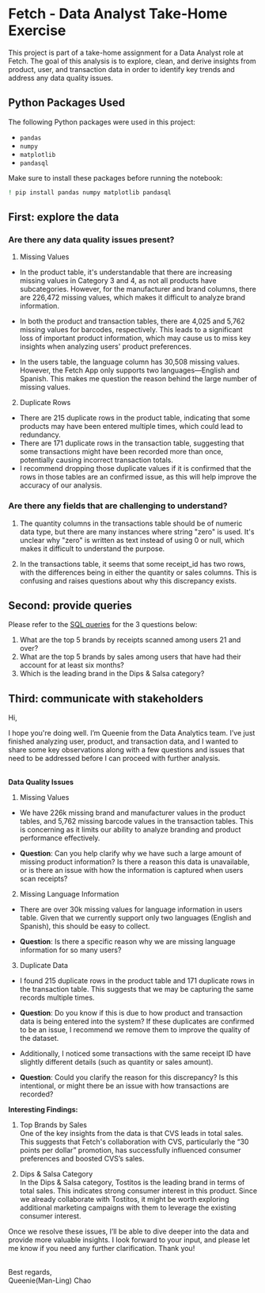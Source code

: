 # Fetch - Data Analyst Take-Home Exercise

This project is part of a take-home assignment for a Data Analyst role at Fetch. The goal of this analysis is to explore, clean, and derive insights from product, user, and transaction data in order to identify key trends and address any data quality issues.

## Python Packages Used

The following Python packages were used in this project:

- `pandas`
- `numpy`
- `matplotlib`
- `pandasql`

Make sure to install these packages before running the notebook:
```bash
! pip install pandas numpy matplotlib pandasql
```

## First: explore the data

### Are there any data quality issues present?
1.   Missing Values

   *   In the product table, it's understandable that there are increasing missing values in Category 3 and 4, as not all products have subcategories. However, for the manufacturer and brand columns, there are 226,472 missing values, which makes it difficult to analyze brand information.

  *   In both the product and transaction tables, there are 4,025 and 5,762 missing values for barcodes, respectively. This leads to a significant loss of important product information, which may cause us to miss key insights when analyzing users' product preferences.
  * In the users table, the language column has 30,508 missing values. However, the Fetch App only supports two languages—English and Spanish. This makes me question the reason behind the large number of missing values.
2.   Duplicate Rows

 * There are 215 duplicate rows in the product table, indicating that some products may have been entered multiple times, which could lead to redundancy.
  * There are 171 duplicate rows in the transaction table, suggesting that some transactions might have been recorded more than once, potentially causing incorrect transaction totals.
  * I recommend dropping those duplicate values if it is confirmed that the rows in those tables are an confirmed issue, as this will help improve the accuracy of our analysis.

### Are there any fields that are challenging to understand?

1. The quantity columns in the transactions table should be of numeric data type, but there are many instances where string "zero" is used. It's unclear why "zero" is written as text instead of using 0 or null, which makes it difficult to understand the purpose.

2. In the transactions table, it seems that some receipt_id has two rows, with the differences being in either the quantity or sales columns. This is confusing and raises questions about why this discrepancy exists.

## Second: provide queries

Please refer to the [SQL queries](https://github.com/manling0713/fetch-data-analysis/tree/main/SQL%20queries) for the 3 questions below:
1. What are the top 5 brands by receipts scanned among users 21 and over?
2. What are the top 5 brands by sales among users that have had their account for at least six months?
3. Which is the leading brand in the Dips & Salsa category?

## Third: communicate with stakeholders

Hi,

I hope you're doing well. I’m Queenie from the Data Analytics team. I’ve just finished analyzing user, product, and transaction data, and I wanted to share some key observations along with a few questions and issues that need to be addressed before I can proceed with further analysis.<br><br>


**Data Quality Issues**
1. Missing Values


*   We have 226k missing brand and manufacturer values in the product tables, and 5,762 missing barcode values in the transaction tables. This is concerning as it limits our ability to analyze branding and product performance effectively.

* **Question**: Can you help clarify why we have such a large amount of missing product information? Is there a reason this data is unavailable, or is there an issue with how the information is captured when users scan receipts?

2. Missing Language Information

* There are over 30k missing values for language information in users table. Given that we currently support only two languages (English and Spanish), this should be easy to collect.

* **Question**: Is there a specific reason why we are missing language information for so many users?

3. Duplicate Data

* I found 215 duplicate rows in the product table and 171 duplicate rows in the transaction table. This suggests that we may be capturing the same records multiple times.
* **Question**: Do you know if this is due to how product and transaction data is being entered into the system? If these duplicates are confirmed to be an issue, I recommend we remove them to improve the quality of the dataset.
* Additionally, I noticed some transactions with the same receipt ID have slightly different details (such as quantity or sales amount).

* **Question**: Could you clarify the reason for this discrepancy? Is this intentional, or might there be an issue with how transactions are recorded?

**Interesting Findings:**

1.   Top Brands by Sales <br>
One of the key insights from the data is that CVS leads in total sales. This suggests that Fetch's collaboration with CVS, particularly the “30 points per dollar” promotion, has successfully influenced consumer preferences and boosted CVS’s sales.

2. Dips & Salsa Category <br>
In the Dips & Salsa category, Tostitos is the leading brand in terms of total sales. This indicates strong consumer interest in this product. Since we already collaborate with Tostitos, it might be worth exploring additional marketing campaigns with them to leverage the existing consumer interest.

Once we resolve these issues, I’ll be able to dive deeper into the data and provide more valuable insights. I look forward to your input, and please let me know if you need any further clarification. Thank you!<br><br>


Best regards,<br>
Queenie(Man-Ling) Chao
